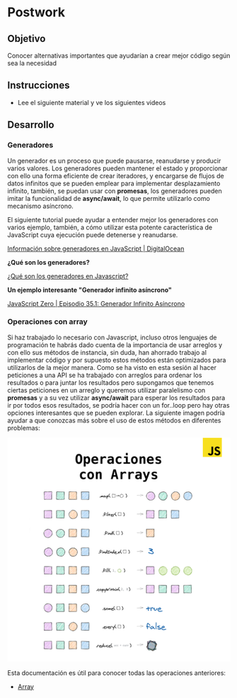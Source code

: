 # Postwork

## Objetivo

Conocer alternativas importantes que ayudarían a crear mejor código según sea la necesidad

## Instrucciones

- Lee el siguiente material y ve los siguientes videos

## Desarrollo

### Generadores

Un generador es un proceso que puede pausarse, reanudarse y producir varios valores. Los generadores pueden mantener el estado y proporcionar con ello una forma eficiente de crear iteradores, y encargarse de flujos de datos infinitos que se pueden emplear para implementar desplazamiento infinito, también, se puedan usar con **promesas**, los generadores pueden imitar la funcionalidad de **async/await**, lo que permite utilizarlo como mecanismo asíncrono.

El siguiente tutorial puede ayudar a entender mejor los generadores con varios ejemplo, también, a cómo utilizar esta potente característica de JavaScript cuya ejecución puede detenerse y reanudarse.

[Información sobre generadores en JavaScript | DigitalOcean](https://www.digitalocean.com/community/tutorials/understanding-generators-in-javascript-es)

**¿Qué son los generadores?**

[¿Qué son los generadores en Javascript?](https://www.youtube.com/watch?v=tEkWs8RCkQQ)

**Un ejemplo interesante "Generador infinito asíncrono"**

[JavaScript Zero | Episodio 35.1: Generador Infinito Asíncrono](https://www.youtube.com/watch?v=xb9CYd3HgIs)

### Operaciones con array

Si haz trabajado lo necesario con Javascript, incluso otros lenguajes de programación te habrás dado cuenta de la importancia de usar arreglos y con ello sus métodos de instancia, sin duda, han ahorrado trabajo al implementar código y por supuesto estos métodos están optimizados para utilizarlos de la mejor manera. Como se ha visto en esta sesión al hacer peticiones a una API se ha trabajado con arreglos para ordenar los resultados o para juntar los resultados pero supongamos que tenemos ciertas peticiones en un arreglo y queremos utilizar paralelismo con **promesas** y a su vez utilizar **async/await** para esperar los resultados para ir por todos esos resultados, se podría hacer con un for..loop pero hay otras opciones interesantes que se pueden explorar. La siguiente imagen podría ayudar a que conozcas más sobre el uso de estos métodos en diferentes problemas:

![107763607_4670604606298272_6801608362134760619_o.png](107763607_4670604606298272_6801608362134760619_o.png)

Esta documentación es útil para conocer todas las operaciones anteriores:

+ [Array](https://developer.mozilla.org/es/docs/Web/JavaScript/Referencia/Objetos_globales/Array)
